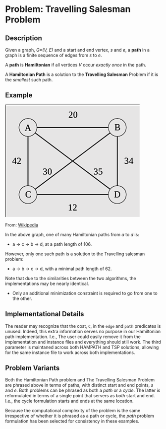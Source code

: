 # Problem: Travelling Salesman Problem

## Description
Given a graph, *G=(V, E)* and a start and end vertex, *s* and *e*, a **path** in a graph is a finite sequence of edges from *s* to *e*.

A **path** is **Hamiltonian** if all vertices *V* occur *exactly once* in the path.

A **Hamiltonian Path** is a solution to the **Travelling Salesman** Problem if it is the *smallest* such path.

## Example

![Example Graph](images/graph.png)

From: [Wikipedia](https://en.wikipedia.org/wiki/Travelling_salesman_problem#Description)

In the above graph, one of many Hamiltonian paths from *a* to *d* is:
* a -> c -> b -> d, at a path length of 106.

However, only one such path is a solution to the Travelling salesman problem:
* a -> b -> c -> d, with a minimal path length of 62.

Note that due to the similarities between the two algorithms, the implementations may be nearly identical.
* Only an additional minimization constraint is required to go from one to the other.

## Implementational Details

The reader may recognize that the cost, `C`, in the `edge` and `path` predicates is unused. Indeed, this extra information serves no purpose in our Hamiltonian path implementation. I.e., The user could easily remove it from the implementation and instance files and everything should still work. The third parameter is maintaned across both HAMPATH and TSP solutions, allowing for the same instance file to work across both implementations.

## Problem Variants
Both the Hamiltonian Path problem and The Travelling Salesman Problem are phrased above in terms of paths, with distinct start and end points, *s* and *e*. Both problems can be phrased as both a *path* or a *cycle*. The latter is reformulated in terms of a single point that servers as *both* start and end. I.e., the cycle formulation starts and ends at the same location.

Because the computational complexity of the problem is the same irrespective of whether it is phrased as a path or cycle, the *path* problem formulation has been selected for consistency in these examples.
